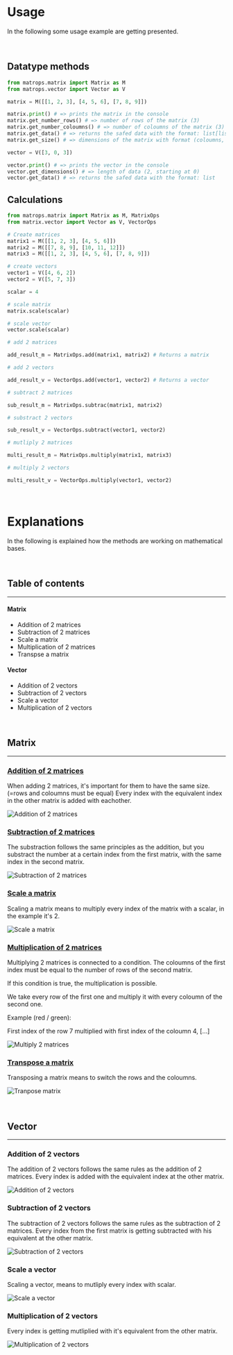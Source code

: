 # Usage 

In the following some usage example are getting presented. 

<br>

## Datatype methods

```python
from matrops.matrix import Matrix as M
from matrops.vector import Vector as V

matrix = M([[1, 2, 3], [4, 5, 6], [7, 8, 9]])

matrix.print() # => prints the matrix in the console
matrix.get_number_rows() # => number of rows of the matrix (3)
matrix.get_number_coloumns() # => number of coloumns of the matrix (3)
matrix.get_data() # => returns the safed data with the format: list[list]
matrix.get_size() # => dimensions of the matrix with format (coloumns, rows)

vector = V([3, 0, 3])

vector.print() # => prints the vector in the console
vector.get_dimensions() # => length of data (2, starting at 0)
vector.get_data() # => returns the safed data with the format: list

```

## Calculations

```python
from matrops.matrix import Matrix as M, MatrixOps
from matrix.vector import Vector as V, VectorOps

# Create matrices
matrix1 = M([[1, 2, 3], [4, 5, 6]])
matrix2 = M([[7, 8, 9], [10, 11, 12]])
matrix3 = M([[1, 2, 3], [4, 5, 6], [7, 8, 9]])

# create vectors
vector1 = V([4, 6, 2])
vector2 = V([5, 7, 3])

scalar = 4

# scale matrix
matrix.scale(scalar)

# scale vector 
vector.scale(scalar)

# add 2 matrices 

add_result_m = MatrixOps.add(matrix1, matrix2) # Returns a matrix

# add 2 vectors

add_result_v = VectorOps.add(vector1, vector2) # Returns a vector

# subtract 2 matrices 

sub_result_m = MatrixOps.subtrac(matrix1, matrix2)

# substract 2 vectors

sub_result_v = VectorOps.subtract(vector1, vector2) 

# mutliply 2 matrices 

multi_result_m = MatrixOps.multiply(matrix1, matrix3) 

# multiply 2 vectors 

multi_result_v = VectorOps.multiply(vector1, vector2)
```
<br>

# Explanations

In the following is explained how the methods are working on mathematical bases. 

<br>

## Table of contents 
<hr>

#### Matrix
- Addition of 2 matrices 
- Subtraction of 2 matrices 
- Scale a matrix 
- Multiplication of 2 matrices 
- Transpse a matrix

#### Vector
- Addition of 2 vectors 
- Subtraction of 2 vectors 
- Scale a vector 
- Multiplication of 2 vectors

<br>

## Matrix

<hr>

### <u>Addition of 2 matrices</u>

When adding 2 matrices, it's important for them to have the same size. (=rows and coloumns must be equal) Every index with the equivalent index in the other matrix is added with eachother. 

![Addition of 2 matrices](../assets/addition_matrix_explanation.jpg)

### <u>Subtraction of 2 matrices</u>

The substraction follows the same principles as the addition, but you substract the number at a certain index from the first matrix, with the same index in the second matrix. 

![Subtraction of 2 matrices](../assets/subtraction_matrix_explanation.jpg)

### <u>Scale a matrix</u>

Scaling a matrix means to multiply every index of the matrix with a scalar, 
in the example it's 2. 

![Scale a matrix](../assets/scale_matrix_explanation.jpg)

### <u>Multiplication of 2 matrices</u>

Multiplying 2 matrices is connected to a condition. The coloumns of the first index must be equal to the number of rows of the second matrix. 

If this condition is true, the multiplication is possible. 

We take every row of the first one and multiply it with every coloumn of the second one. 

Example (red / green): 

First index of the row 7 multiplied with first index of the coloumn 4, [...]

![Multiply 2 matrices](../assets/multiplication_matrix_explanation.jpg)

### <u>Transpose a matrix</u>

Transposing a matrix means to switch the rows and the coloumns. 

![Tranpose matrix](../assets/transpose_matrix_explanation.jpg)

<br>

## Vector 

<hr>

### Addition of 2 vectors 

The addition of 2 vectors follows the same rules as the addition of 2 matrices. Every index is added with the equivalent index at the other matrix. 

![Addition of 2 vectors](../assets/addition_vector_explanation.jpg)

### Subtraction of 2 vectors 

The subtraction of 2 vectors follows the same rules as the subtraction of 2 matrices. Every index from the first matrix is getting subtracted with his equivalent at the other matrix.  

![Subtraction of 2 vectors](../assets/subtraction_vector_explanation.jpg)

### Scale a vector 

Scaling a vector, means to mutliply every index with scalar. 

![Scale a vector](../assets/scale_vector_explanation.jpg)

### Multiplication of 2 vectors

Every index is getting mutliplied with it's equivalent from the other matrix. 

![Multiplication of 2 vectors](../assets/scalar_product_vector_explanation.jpg)